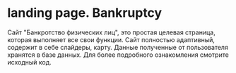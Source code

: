# landing page. Bankruptcy

Сайт "Банкротство физических лиц", это простая целевая страница, которая выполняет все свои функции. Сайт полностью адаптивный, содержит в себе слайдеры, карту. Данные полученные от пользователя хранятся в базе данных. Для более подробного ознакомления смотрите исходный код.
